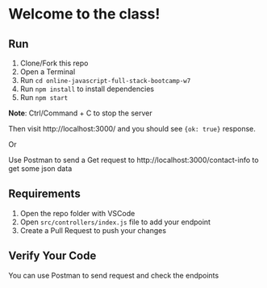 # Welcome to the class!

## Run
1. Clone/Fork this repo
2. Open a Terminal
3. Run `cd online-javascript-full-stack-bootcamp-w7` 
3. Run `npm install` to install dependencies
4. Run `npm start`

**Note**: Ctrl/Command + C to stop the server

Then visit http://localhost:3000/ and you should see `{ok: true}` response. 

Or

Use Postman to send a Get request to http://localhost:3000/contact-info to get some json data


## Requirements
1. Open the repo folder with VSCode
2. Open `src/controllers/index.js` file to add your endpoint
3. Create a Pull Request to push your changes


## Verify Your Code
You can use Postman to send request and check the endpoints
